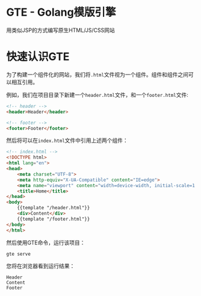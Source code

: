 # GTE - Golang模版引擎

用类似JSP的方式编写原生HTML/JS/CSS网站

# 快速认识GTE

为了构建一个组件化的网站，我们将`.html`文件视为一个组件。组件和组件之间可以相互引用。

例如，我们在项目目录下新建一个`header.html`文件，和一个`footer.html`文件:

```html
<!-- header -->
<header>Header</header>
```

```html
<!-- footer -->
<footer>Footer</footer>
```

然后将可以在`index.html`文件中引用上述两个组件：
```html
<!-- index.html -->
<!DOCTYPE html>
<html lang="en">
<head>
    <meta charset="UTF-8">
    <meta http-equiv="X-UA-Compatible" content="IE=edge">
    <meta name="viewport" content="width=device-width, initial-scale=1.0">
    <title>Home</title>
</head>
<body>
    {{template "/header.html"}}
    <div>Content</div>
    {{template "/footer.html"}}
</body>
</html>
```

然后使用GTE命令，运行该项目：
```shell
gte serve
```

您将在浏览器看到运行结果：
```
Header
Content
Footer
```
